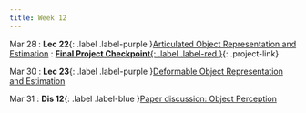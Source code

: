 ```yaml
---
title: Week 12
---
```


Mar 28
: **Lec 22**{: .label .label-purple }[Articulated Object Representation and Estimation](#)
: [**Final Project Checkpoint**{: .label .label-red }](/projects/#final-project){: .project-link}

Mar 30
: **Lec 23**{: .label .label-purple }[Deformable Object Representation and Estimation](#)
  <!-- : [Solution](#) -->

Mar 31
: **Dis 12**{: .label .label-blue }[Paper discussion: Object Perception](#)
